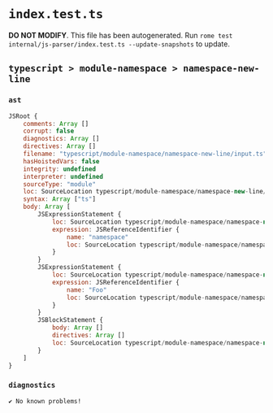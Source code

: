 # `index.test.ts`

**DO NOT MODIFY**. This file has been autogenerated. Run `rome test internal/js-parser/index.test.ts --update-snapshots` to update.

## `typescript > module-namespace > namespace-new-line`

### `ast`

```javascript
JSRoot {
	comments: Array []
	corrupt: false
	diagnostics: Array []
	directives: Array []
	filename: "typescript/module-namespace/namespace-new-line/input.ts"
	hasHoistedVars: false
	integrity: undefined
	interpreter: undefined
	sourceType: "module"
	loc: SourceLocation typescript/module-namespace/namespace-new-line/input.ts 1:0-4:0
	syntax: Array ["ts"]
	body: Array [
		JSExpressionStatement {
			loc: SourceLocation typescript/module-namespace/namespace-new-line/input.ts 1:0-1:9
			expression: JSReferenceIdentifier {
				name: "namespace"
				loc: SourceLocation typescript/module-namespace/namespace-new-line/input.ts 1:0-1:9 (namespace)
			}
		}
		JSExpressionStatement {
			loc: SourceLocation typescript/module-namespace/namespace-new-line/input.ts 2:0-2:3
			expression: JSReferenceIdentifier {
				name: "Foo"
				loc: SourceLocation typescript/module-namespace/namespace-new-line/input.ts 2:0-2:3 (Foo)
			}
		}
		JSBlockStatement {
			body: Array []
			directives: Array []
			loc: SourceLocation typescript/module-namespace/namespace-new-line/input.ts 3:0-3:2
		}
	]
}
```

### `diagnostics`

```
✔ No known problems!

```
